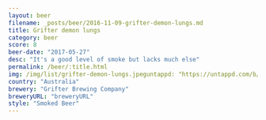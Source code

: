 ```yaml
---
layout: beer
filename: _posts/beer/2016-11-09-grifter-demon-lungs.md
title: Grifter demon lungs
category: beer
score: 8
beer-date: "2017-05-27"
desc: "It's a good level of smoke but lacks much else"
permalink: /beer/:title.html
img: /img/list/grifter-demon-lungs.jpeguntappd: "https://untappd.com/b/grifter-brewing-company-demon-lungs/1326027"
country: "Australia"
brewery: "Grifter Brewing Company"
breweryURL: "breweryURL"
style: "Smoked Beer"
---
```

